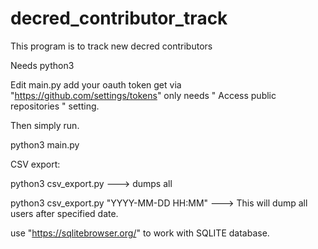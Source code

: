 # decred_contributor_track
This program is to track new decred contributors

Needs python3

Edit main.py add your oauth token get via "https://github.com/settings/tokens" only needs " Access public repositories " setting. 

Then simply run.

python3 main.py

CSV export:

python3 csv_export.py ---> dumps all


python3 csv_export.py "YYYY-MM-DD HH:MM"  ---> This will dump all users after specified date. 

use "https://sqlitebrowser.org/" to work with SQLITE database.
